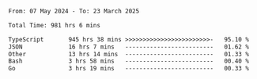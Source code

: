 
<!--START_SECTION:waka-->

```txt
From: 07 May 2024 - To: 23 March 2025

Total Time: 981 hrs 6 mins

TypeScript       945 hrs 38 mins >>>>>>>>>>>>>>>>>>>>>>>>-   95.10 %
JSON             16 hrs 7 mins   -------------------------   01.62 %
Other            13 hrs 14 mins  -------------------------   01.33 %
Bash             3 hrs 58 mins   -------------------------   00.40 %
Go               3 hrs 19 mins   -------------------------   00.33 %
```

<!--END_SECTION:waka-->

<!--

### Hi there 👋
**Iam-cesar/Iam-cesar** is a ✨ _special_ ✨ repository because its `README.md` (this file) appears on your GitHub profile.

Here are some ideas to get you started:

- 🔭 I’m currently working on ...
- 🌱 I’m currently learning ...
- 👯 I’m looking to collaborate on ...
- 🤔 I’m looking for help with ...
- 💬 Ask me about ...
- 📫 How to reach me: ...
- 😄 Pronouns: ...
- ⚡ Fun fact: ...
-->
